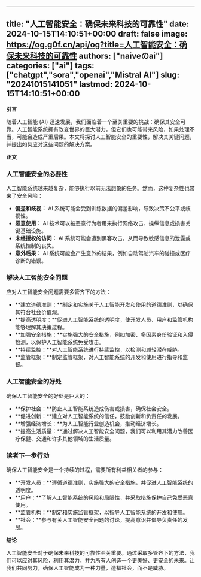 
---
title: "人工智能安全：确保未来科技的可靠性"
date: 2024-10-15T14:10:51+00:00
draft: false
image: https://og.g0f.cn/api/og?title=人工智能安全：确保未来科技的可靠性
authors: ["naiveのai"]
categories: ["ai"]
tags: ["chatgpt","sora","openai","Mistral AI"]
slug: "20241015141051"
lastmod: 2024-10-15T14:10:51+00:00
---
**引言**

随着人工智能 (AI) 迅速发展，我们面临着一个至关重要的挑战：确保其安全可靠。人工智能系统拥有改变世界的巨大潜力，但它们也可能带来风险，如果处理不当，可能会造成严重后果。本文将探讨人工智能安全的重要性，解决其关键问题，并提出如何应对这些问题的解决方案。

**正文**

### 人工智能安全的必要性

人工智能系统越来越复杂，能够执行以前无法想象的任务。然而，这种复杂性也带来了安全风险：

* **偏差和歧视：** AI 系统可能会受到训练数据的偏差影响，导致决策不公平或歧视性。
* **恶意使用：** AI 技术可以被恶意行为者用来执行网络攻击、操纵信息或损害关键基础设施。
* **未经授权的访问：** AI 系统可能会遭到黑客攻击，从而导致敏感信息的泄露或系统控制的丧失。
* **意外后果：** AI 系统可能会产生意外的结果，例如自动驾驶汽车的碰撞或医疗诊断的错误。

### 解决人工智能安全问题

应对人工智能安全问题需要多管齐下的方法：

* **建立道德准则：**制定和实施关于人工智能开发和使用的道德准则，以确保其符合社会价值观。
* **提高透明度：**促进人工智能系统的透明度，使开发人员、用户和监管机构能够理解其决策过程。
* **加强安全措施：**实施强大的安全措施，例如加密、多因素身份验证和入侵检测，以保护人工智能系统免受攻击。
* **持续监控：**对人工智能系统进行持续监控，以检测和减轻潜在威胁。
* **监管框架：**制定监管框架，对人工智能系统的开发和使用进行指导和监督。

### 人工智能安全的好处

确保人工智能安全的好处是巨大的：

* **保护社会：**防止人工智能系统造成伤害或损害，确保社会安全。
* **促进创新：**建立对人工智能系统的信任，鼓励创新和负责任的发展。
* **增强经济增长：**为人工智能行业创造机会，推动经济增长。
* **提高生活质量：**通过解决人工智能安全问题，我们可以利用其潜力改善医疗保健、交通和许多其他领域的生活质量。

### 读者下一步行动

确保人工智能安全是一个持续的过程，需要所有利益相关者的参与：

* **开发人员：**遵循道德准则，实施强大的安全措施，并促进人工智能系统的透明度。
* **用户：**了解人工智能系统的风险和局限性，并采取措施保护自己免受恶意使用。
* **监管机构：**制定和实施监管框架，以指导人工智能系统的开发和使用。
* **社会：**参与有关人工智能安全问题的讨论，提高意识并倡导负责任的发展。

**结论**

人工智能安全对于确保未来科技的可靠性至关重要。通过采取多管齐下的方法，我们可以应对其风险，利用其潜力，并为所有人创造一个更美好、更安全的未来。让我们共同努力，确保人工智能成为一种力量，造福社会，而不是威胁。